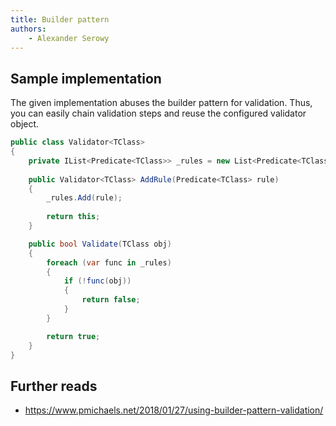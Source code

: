 ```yaml
---
title: Builder pattern
authors:
    - Alexander Serowy
---
```


## Sample implementation

The given implementation abuses the builder pattern for validation. Thus, you can easily chain validation steps and reuse the configured validator object.

```csharp
public class Validator<TClass>
{
    private IList<Predicate<TClass>> _rules = new List<Predicate<TClass>>();
  
    public Validator<TClass> AddRule(Predicate<TClass> rule)
    {
        _rules.Add(rule);
  
        return this;
    }

    public bool Validate(TClass obj)
    {
        foreach (var func in _rules)
        {
            if (!func(obj))
            {
                return false;
            }
        }

        return true;
    }
}
```

## Further reads

- <https://www.pmichaels.net/2018/01/27/using-builder-pattern-validation/>
